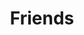 ---
layout: single
author_profile: true
permalink: /friends/
title: Friends
tags: [friend]
modified: 4-14-2019
comments: false
---